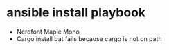 # ansible install playbook
- Nerdfont Maple Mono
- Cargo install bat fails because cargo is not on path
